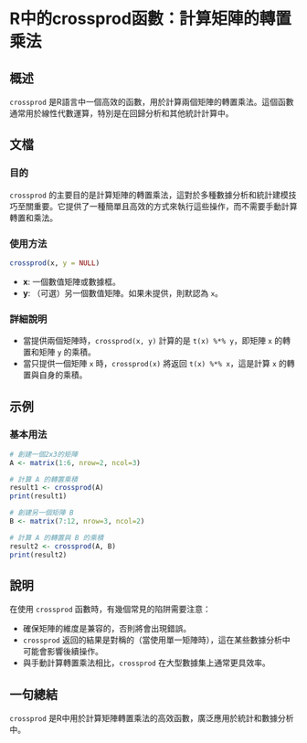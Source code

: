 <!--
Meta Description: # R中的crossprod函數：計算矩陣的轉置乘法 ## 概述 `crossprod` 是R語言中一個高效的函數，用於計算兩個矩陣的轉置乘法。這個函數通常用於線性代數運算，特別是在回歸分析和其他統計計算中。 ## 文檔 ### 目的 `crossprod` 的主要目的是計算矩陣的轉置乘法，這對於多...
Meta Keywords: crossprod, 的乘積, matrix, nrow, ncol
-->

# R中的crossprod函數：計算矩陣的轉置乘法

## 概述
`crossprod` 是R語言中一個高效的函數，用於計算兩個矩陣的轉置乘法。這個函數通常用於線性代數運算，特別是在回歸分析和其他統計計算中。

## 文檔
### 目的
`crossprod` 的主要目的是計算矩陣的轉置乘法，這對於多種數據分析和統計建模技巧至關重要。它提供了一種簡單且高效的方式來執行這些操作，而不需要手動計算轉置和乘法。

### 使用方法
```R
crossprod(x, y = NULL)
```

- **x**: 一個數值矩陣或數據框。
- **y**: （可選）另一個數值矩陣。如果未提供，則默認為 `x`。

### 詳細說明
- 當提供兩個矩陣時，`crossprod(x, y)` 計算的是 `t(x) %*% y`，即矩陣 `x` 的轉置和矩陣 `y` 的乘積。
- 當只提供一個矩陣 `x` 時，`crossprod(x)` 將返回 `t(x) %*% x`，這是計算 `x` 的轉置與自身的乘積。

## 示例
### 基本用法
```R
# 創建一個2x3的矩陣
A <- matrix(1:6, nrow=2, ncol=3)

# 計算 A 的轉置乘積
result1 <- crossprod(A)
print(result1)

# 創建另一個矩陣 B
B <- matrix(7:12, nrow=3, ncol=2)

# 計算 A 的轉置與 B 的乘積
result2 <- crossprod(A, B)
print(result2)
```

## 說明
在使用 `crossprod` 函數時，有幾個常見的陷阱需要注意：
- 確保矩陣的維度是兼容的，否則將會出現錯誤。
- `crossprod` 返回的結果是對稱的（當使用單一矩陣時），這在某些數據分析中可能會影響後續操作。
- 與手動計算轉置乘法相比，`crossprod` 在大型數據集上通常更具效率。

## 一句總結
`crossprod` 是R中用於計算矩陣轉置乘法的高效函數，廣泛應用於統計和數據分析中。